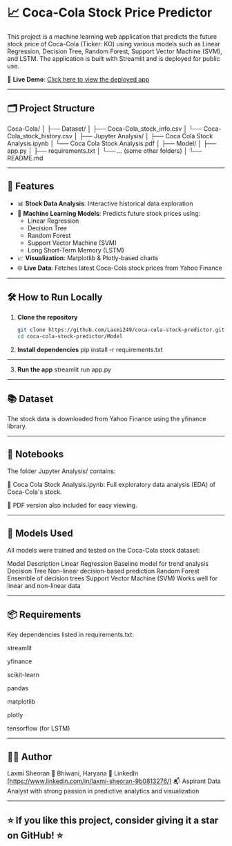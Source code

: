 # 📈 Coca-Cola Stock Price Predictor

This project is a machine learning web application that predicts the future stock price of Coca-Cola (Ticker: KO) using various models such as Linear Regression, Decision Tree, Random Forest, Support Vector Machine (SVM), and LSTM. The application is built with Streamlit and is deployed for public use.

🔗 **Live Demo**: [Click here to view the deployed app](https://laxmi249-coca-cola-stock-predictor-modelapp-cxyrgq.streamlit.app/)

---

## 🗂️ Project Structure

Coca-Cola/
│
├── Dataset/
│ ├── Coca-Cola_stock_info.csv
│ └── Coca-Cola_stock_history.csv
│
├── Jupyter Analysis/
│ ├── Coca Cola Stock Analysis.ipynb
│ └── Coca Cola Stock Analysis.pdf
│
├── Model/
│ ├── app.py
│ ├── requirements.txt
│ └── ... (some other folders)
│
└── README.md


---

## 🚀 Features

- 📊 **Stock Data Analysis**: Interactive historical data exploration  
- 🤖 **Machine Learning Models**: Predicts future stock prices using:
  - Linear Regression
  - Decision Tree
  - Random Forest
  - Support Vector Machine (SVM)
  - Long Short-Term Memory (LSTM)
- 📈 **Visualization**: Matplotlib & Plotly-based charts  
- 🌐 **Live Data**: Fetches latest Coca-Cola stock prices from Yahoo Finance

---

## 🛠️ How to Run Locally

1. **Clone the repository**
   ```bash
   git clone https://github.com/Laxmi249/coca-cola-stock-predictor.git
   cd coca-cola-stock-predictor/Model

2. **Install dependencies**
pip install -r requirements.txt

---

3. **Run the app**
streamlit run app.py

---

## 📚 Dataset

The stock data is downloaded from Yahoo Finance using the yfinance library.

---

## 📓 Notebooks
The folder Jupyter Analysis/ contains:

📘 Coca Cola Stock Analysis.ipynb: Full exploratory data analysis (EDA) of Coca-Cola's stock.

📄 PDF version also included for easy viewing.

---

## 🧠 Models Used
All models were trained and tested on the Coca-Cola stock dataset:

Model	                            Description
Linear Regression               	Baseline model for trend analysis
Decision Tree	                    Non-linear decision-based prediction
Random Forest	                    Ensemble of decision trees
Support Vector Machine (SVM)	     Works well for linear and non-linear data

---

## 📦 Requirements
Key dependencies listed in requirements.txt:

streamlit

yfinance

scikit-learn

pandas

matplotlib

plotly

tensorflow (for LSTM)

---

## 🧑‍💻 Author
Laxmi Sheoran
📍 Bhiwani, Haryana
🔗 LinkedIn  [https://www.linkedin.com/in/laxmi-sheoran-9b0813276/]
📬 Aspirant Data Analyst with strong passion in predictive analytics and visualization

---

## ⭐ If you like this project, consider giving it a star on GitHub! ⭐
